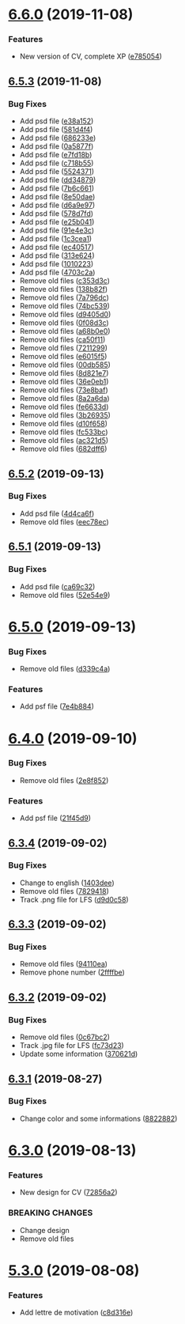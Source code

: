# [6.6.0](https://github.com/artentica/CV/compare/v6.5.3...v6.6.0) (2019-11-08)


### Features

* New version of CV, complete XP ([e785054](https://github.com/artentica/CV/commit/e7850543fa6615f84d4381e7153af6cb3b52c79d))

## [6.5.3](https://github.com/artentica/CV/compare/v6.5.2...v6.5.3) (2019-11-08)


### Bug Fixes

* Add psd file ([e38a152](https://github.com/artentica/CV/commit/e38a1522dec0411a8c3ccfc5c6dbdddd5ff034cd))
* Add psd file ([581d4f4](https://github.com/artentica/CV/commit/581d4f46848101a53e7f18a7f192308c25bb4c31))
* Add psd file ([686233e](https://github.com/artentica/CV/commit/686233e6d62789dd2034604195054f8ca0948c7d))
* Add psd file ([0a5877f](https://github.com/artentica/CV/commit/0a5877f4fff48039494106e070e05df847fb22a8))
* Add psd file ([e7fd18b](https://github.com/artentica/CV/commit/e7fd18baefbc08840865f6dbf5007b0168f0c9ad))
* Add psd file ([c718b55](https://github.com/artentica/CV/commit/c718b55cd9c8accd09bb4c2f4f2494770a753fbb))
* Add psd file ([5524371](https://github.com/artentica/CV/commit/5524371c0ebc2787720fecb1a074cc40d6f70dcd))
* Add psd file ([dd34879](https://github.com/artentica/CV/commit/dd348793a6c1321ec070e75073db5ee1afb959fd))
* Add psd file ([7b6c661](https://github.com/artentica/CV/commit/7b6c661b6cbfafffd4ff953b69c5aa056f4b50cf))
* Add psd file ([8e50dae](https://github.com/artentica/CV/commit/8e50daec6d65e34ea46653160502304879856a80))
* Add psd file ([d6a9e97](https://github.com/artentica/CV/commit/d6a9e9710d22488501334a0470eb7ab38933ae39))
* Add psd file ([578d7fd](https://github.com/artentica/CV/commit/578d7fd817f106850dbf16b74583c20d0eb5f9bf))
* Add psd file ([e25b041](https://github.com/artentica/CV/commit/e25b041b4318454df3118d864d0235892bf1f29c))
* Add psd file ([91e4e3c](https://github.com/artentica/CV/commit/91e4e3c907e58b2b546435e25c43212d15766bf1))
* Add psd file ([1c3cea1](https://github.com/artentica/CV/commit/1c3cea1764568f5a6ba2e00d690f1380db356a77))
* Add psd file ([ec40517](https://github.com/artentica/CV/commit/ec40517be91834af5f8707d7d205368cf7197ac3))
* Add psd file ([313e624](https://github.com/artentica/CV/commit/313e624dd5764dc92bd72ea8933b9750da0f1026))
* Add psd file ([1010223](https://github.com/artentica/CV/commit/1010223e4a6e0882984f7717e3487e088c1a352c))
* Add psd file ([4703c2a](https://github.com/artentica/CV/commit/4703c2a9e542d13fe12d51a6e2cf8a5f5dc75345))
* Remove old files ([c353d3c](https://github.com/artentica/CV/commit/c353d3cad86069d82c1e9b90a57bd43793e2deae))
* Remove old files ([138b82f](https://github.com/artentica/CV/commit/138b82f505d0b7937bb7d139f77d379f5ce8840d))
* Remove old files ([7a796dc](https://github.com/artentica/CV/commit/7a796dc0759541a9ed600bf6f59e4d0e7e8115e2))
* Remove old files ([74bc539](https://github.com/artentica/CV/commit/74bc5392d8140a5815265fd76d783db3373a94fc))
* Remove old files ([d9405d0](https://github.com/artentica/CV/commit/d9405d0d4cdc2737e8056e1ff2a45f37c65db243))
* Remove old files ([0f08d3c](https://github.com/artentica/CV/commit/0f08d3c80b7f5c7fee61a9b8aac2fd9fac4ebdfa))
* Remove old files ([a68b0e0](https://github.com/artentica/CV/commit/a68b0e077716647dee425dd5e982e31a9ce24965))
* Remove old files ([ca50f11](https://github.com/artentica/CV/commit/ca50f111415745d33d36bf3c5deabbf605862547))
* Remove old files ([7211299](https://github.com/artentica/CV/commit/72112994d97168f9949951ff23761900e2af31de))
* Remove old files ([e6015f5](https://github.com/artentica/CV/commit/e6015f51ff7dde7be2be80f0ad05645321c9c1f6))
* Remove old files ([00db585](https://github.com/artentica/CV/commit/00db5854866bc6dbe5b2bd8c18dd3565e700f778))
* Remove old files ([8d821e7](https://github.com/artentica/CV/commit/8d821e7015808a71aa211bf3e930dd13c55292d4))
* Remove old files ([36e0eb1](https://github.com/artentica/CV/commit/36e0eb1308e3aaa1ee73aea28689310e0f252cf6))
* Remove old files ([73e8baf](https://github.com/artentica/CV/commit/73e8bafc40e0d1f88bf5db8fa1d3c0d3a190e00d))
* Remove old files ([8a2a6da](https://github.com/artentica/CV/commit/8a2a6da9ad4f351064f94c01068686e356a88676))
* Remove old files ([fe6633d](https://github.com/artentica/CV/commit/fe6633d4baa2ea95dce43fd74a39f33e335eaec8))
* Remove old files ([3b26935](https://github.com/artentica/CV/commit/3b26935a0797424636c283f303048dd889ef832e))
* Remove old files ([d10f658](https://github.com/artentica/CV/commit/d10f6585fb8e75b93043538563dc55c5b4bf9f22))
* Remove old files ([fc533bc](https://github.com/artentica/CV/commit/fc533bca0a67afc13b27a89ea91e732736906ce3))
* Remove old files ([ac321d5](https://github.com/artentica/CV/commit/ac321d545c12eca68a3106a612f9e5d0a5bad593))
* Remove old files ([682dff6](https://github.com/artentica/CV/commit/682dff6186e84fe0f33326eec8f25ed8b812eb81))

## [6.5.2](https://github.com/artentica/CV/compare/v6.5.1...v6.5.2) (2019-09-13)


### Bug Fixes

* Add psd file ([4d4ca6f](https://github.com/artentica/CV/commit/4d4ca6f))
* Remove old files ([eec78ec](https://github.com/artentica/CV/commit/eec78ec))

## [6.5.1](https://github.com/artentica/CV/compare/v6.5.0...v6.5.1) (2019-09-13)


### Bug Fixes

* Add psd file ([ca69c32](https://github.com/artentica/CV/commit/ca69c32))
* Remove old files ([52e54e9](https://github.com/artentica/CV/commit/52e54e9))

# [6.5.0](https://github.com/artentica/CV/compare/v6.4.0...v6.5.0) (2019-09-13)


### Bug Fixes

* Remove old files ([d339c4a](https://github.com/artentica/CV/commit/d339c4a))


### Features

* Add psf file ([7e4b884](https://github.com/artentica/CV/commit/7e4b884))

# [6.4.0](https://github.com/artentica/CV/compare/v6.3.4...v6.4.0) (2019-09-10)


### Bug Fixes

* Remove old files ([2e8f852](https://github.com/artentica/CV/commit/2e8f852))


### Features

* Add psf file ([21f45d9](https://github.com/artentica/CV/commit/21f45d9))

## [6.3.4](https://github.com/artentica/CV/compare/v6.3.3...v6.3.4) (2019-09-02)


### Bug Fixes

* Change to english ([1403dee](https://github.com/artentica/CV/commit/1403dee))
* Remove old files ([7829418](https://github.com/artentica/CV/commit/7829418))
* Track .png file for LFS ([d9d0c58](https://github.com/artentica/CV/commit/d9d0c58))

## [6.3.3](https://github.com/artentica/CV/compare/v6.3.2...v6.3.3) (2019-09-02)


### Bug Fixes

* Remove old files ([94110ea](https://github.com/artentica/CV/commit/94110ea))
* Remove phone number ([2ffffbe](https://github.com/artentica/CV/commit/2ffffbe))

## [6.3.2](https://github.com/artentica/CV/compare/v6.3.1...v6.3.2) (2019-09-02)


### Bug Fixes

* Remove old files ([0c67bc2](https://github.com/artentica/CV/commit/0c67bc2))
* Track .jpg file for LFS ([fc73d23](https://github.com/artentica/CV/commit/fc73d23))
* Update some information ([370621d](https://github.com/artentica/CV/commit/370621d))

## [6.3.1](https://github.com/artentica/CV/compare/v6.3.0...v6.3.1) (2019-08-27)


### Bug Fixes

* Change color and some informations ([8822882](https://github.com/artentica/CV/commit/8822882))

# [6.3.0](https://github.com/artentica/CV/compare/v5.3.0...v6.3.0) (2019-08-13)


### Features

* New design for CV ([72856a2](https://github.com/artentica/CV/commit/72856a2))


### BREAKING CHANGES

* Change design
* Remove old files

# [5.3.0](https://github.com/artentica/CV/compare/v5.2.0...v5.3.0) (2019-08-08)


### Features

* Add lettre de motivation ([c8d316e](https://github.com/artentica/CV/commit/c8d316e))
